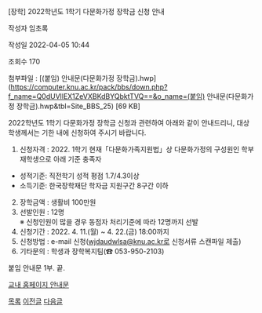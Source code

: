 
[장학] 2022학년도 1학기 다문화가정 장학금 신청 안내





작성자
임초록


작성일
2022-04-05 10:44


조회수
170


첨부파일 : [(붙임) 안내문(다문화가정 장학금).hwp](https://computer.knu.ac.kr/pack/bbs/down.php?f_name=Q0dUVllEX1ZeVXBKdBYQbktTVQ==&o_name=(붙임) 안내문(다문화가정 장학금).hwp&tbl=Site_BBS_25) [69 KB]


﻿2022학년도 1학기 다문화가정 장학금 신청과 관련하여 아래와 같이 안내드리니, 대상 학생께서는 기한 내에 신청하여 주시기 바랍니다.  


  
  
1. 신청자격 : 2022. 1학기 현재「다문화가족지원법」상 다문화가정의 구성원인 학부 재학생으로 아래 기준 충족자  
- 성적기준: 직전학기 성적 평점 1.7/4.3이상  
- 소득기준: 한국장학재단 학자금 지원구간 8구간 이하  
2. 장학금액 : 생활비 100만원  
3. 선발인원 : 12명  
※ 신청인원이 많을 경우 동점자 처리기준에 따라 12명까지 선발  
4. 신청기간 : 2022. 4. 11.(월) ~ 4. 22.(금) 18:00까지  
5. 신청방법 : e-mail 신청(wjdaudwlsa@knu.ac.kr로 신청서류 스캔파일 제출)  
6. 기타문의 : 학생과 장학복지팀(☎ 053-950-2103)  
  
붙임 안내문 1부. 끝.

  


[교내 홈페이지 안내문](https://knu.ac.kr/wbbs/wbbs/bbs/btin/viewBtin.action?bbs_cde=1&btin.bbs_cde=1&btin.doc_no=1325956&btin.appl_no=000000&btin.page=1&btin.search_type=&btin.search_text=&popupDeco=false&btin.note_div=row&menu_idx=67)







[목록](https://computer.knu.ac.kr/06_sub/02_sub.html?key=&keyfield=&category=&page=1&bbs_code=Site_BBS_25)
[이전글](https://computer.knu.ac.kr/06_sub/02_sub.html?bbs_cmd=view&page=1&key=&keyfield=&category=&no=3736&bbs_code=Site_BBS_25)
[다음글](https://computer.knu.ac.kr/06_sub/02_sub.html?bbs_cmd=view&page=1&key=&keyfield=&category=&no=3738&bbs_code=Site_BBS_25)

















 